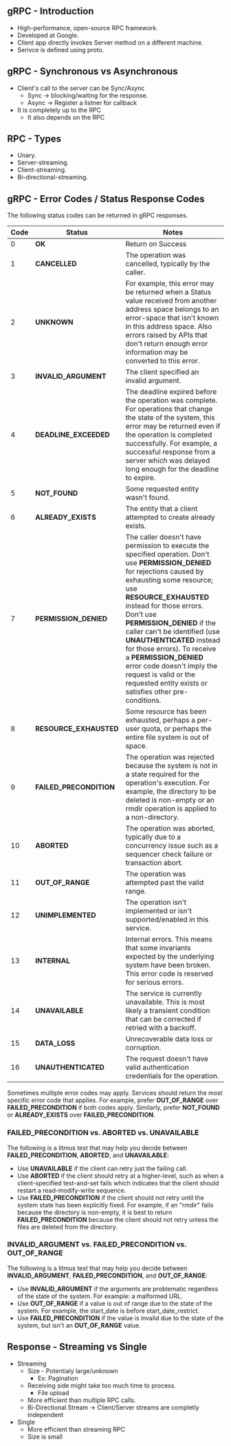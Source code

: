 ## gRPC - Introduction

 * High-performance, open-source RPC framework.
 * Developed at Google.
 * Client app directly invokes Server method on a different machine.
 * Serivce is defined using proto.

## gRPC - Synchronous vs Asynchronous

 * Client's call to the server can be Sync/Async
    *  Sync → blocking/waiting for the response.
    *  Async → Register a listner for callback
 * It is completely up to the RPC
    * It also depends on the RPC

## RPC - Types

 * Unary.
 * Server-streaming.
 * Client-streaming.
 * Bi-directional-streaming.

## gRPC - Error Codes / Status Response Codes

The following status codes can be returned in gRPC responses. 

| Code     | Status        | Notes                    |
| ---------| ------------- | ------------------------ |
|    0     |   __OK__	         | Return on Success        |
|    1     | __CANCELLED__	   | The operation was cancelled, typically by the caller.
|    2	  | __UNKNOWN__	      | For example, this error may be returned when a Status value received from another address space belongs to an error-space that isn't known in this address space. Also errors raised by APIs that don't return enough error information may be converted to this error.|
| 3	     | __INVALID_ARGUMENT__	| The client specified an invalid argument.|
| 4	     | __DEADLINE_EXCEEDED__ |	The deadline expired before the operation was complete. For operations that change the state of the system, this error may be returned even if the operation is completed successfully. For example, a successful response from a server which was delayed long enough for the deadline to expire.|
| 5	| __NOT_FOUND__	 | Some requested entity wasn't found.
| 6	| __ALREADY_EXISTS__	| The entity that a client attempted to create already exists.
| 7	| __PERMISSION_DENIED__	| The caller doesn't have permission to execute the specified operation. Don't use __PERMISSION_DENIED__ for rejections caused by exhausting some resource; use __RESOURCE_EXHAUSTED__ instead for those errors. Don't use __PERMISSION_DENIED__ if the caller can't be identified (use __UNAUTHENTICATED__ instead for those errors). To receive a __PERMISSION_DENIED__ error code doesn't imply the request is valid or the requested entity exists or satisfies other pre-conditions.|
| 8	| __RESOURCE_EXHAUSTED__	| Some resource has been exhausted, perhaps a per-user quota, or perhaps the entire file system is out of space.|
| 9	| __FAILED_PRECONDITION__ |	The operation was rejected because the system is not in a state required for the operation's execution. For example, the directory to be deleted is non-empty or an rmdir operation is applied to a non-directory.|
| 10	| __ABORTED__	| The operation was aborted, typically due to a concurrency issue such as a sequencer check failure or transaction abort.|
| 11	| __OUT_OF_RANGE__	| The operation was attempted past the valid range.|
| 12	| __UNIMPLEMENTED__ |	The operation isn't implemented or isn't supported/enabled in this service.|
| 13	| __INTERNAL__ |	Internal errors. This means that some invariants expected by the underlying system have been broken. This error code is reserved for serious errors.|
| 14	| __UNAVAILABLE__ |	The service is currently unavailable. This is most likely a transient condition that can be corrected if retried with a backoff.|
| 15	| __DATA_LOSS__	| Unrecoverable data loss or corruption.|
| 16	| __UNAUTHENTICATED__ |	The request doesn't have valid authentication credentials for the operation.|

Sometimes multiple error codes may apply. Services should return the most specific error code that applies. For example, prefer __OUT_OF_RANGE__ over __FAILED_PRECONDITION__ if both codes apply. Similarly, prefer __NOT_FOUND__ or __ALREADY_EXISTS__ over __FAILED_PRECONDITION__.

### FAILED_PRECONDITION vs. ABORTED vs. UNAVAILABLE

The following is a litmus test that may help you decide between __FAILED_PRECONDITION__, __ABORTED__, and __UNAVAILABLE__:

 * Use __UNAVAILABLE__ if the client can retry just the failing call.
 * Use __ABORTED__ if the client should retry at a higher-level, such as when a client-specified test-and-set fails which indicates that the client should restart a read-modify-write sequence.
 * Use __FAILED_PRECONDITION__ if the client should not retry until the system state has been explicitly fixed. For example, if an "rmdir" fails because the directory is non-empty, it is best to return __FAILED_PRECONDITION__ because the client should not retry unless the files are deleted from the directory.

### INVALID_ARGUMENT vs. FAILED_PRECONDITION vs. OUT_OF_RANGE

The following is a litmus test that may help you decide between __INVALID_ARGUMENT__, __FAILED_PRECONDITION__, and __OUT_OF_RANGE__:

 * Use __INVALID_ARGUMENT__ if the arguments are problematic regardless of the state of the system. For example: a malformed URL.
 * Use __OUT_OF_RANGE__ if a value is out of range due to the state of the system. For example, the start_date is before start_date_restrict.
 * Use __FAILED_PRECONDITION__ if the value is invalid due to the state of the system, but isn't an __OUT_OF_RANGE__ value.

## Response - Streaming vs Single

 * Streaming
   * Size - Potentialy large/unknown
     * Ex: Pagination
   * Receiving side might take too much time to process.
     * File upload
   * More efficient than multiple RPC calls.
   * Bi-Directional Stream -> Client/Server streams are completly independent
 * Single
   * More efficient than streaming RPC
   * Size is small
